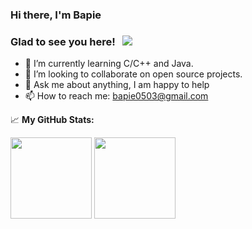 ### Hi there, I'm Bapie

### Glad to see you here! &nbsp; ![](https://visitor-badge.glitch.me/badge?page_id=XchenPan)

- 🌱 I’m currently learning C/C++ and Java.
- 👯 I’m looking to collaborate on open source projects.
- 💬 Ask me about anything, I am happy to help
- 📫 How to reach me: bapie0503@gmail.com

📈 **My GitHub Stats:**


<p>
  <img height="130em" src="https://github-readme-stats.vercel.app/api?username=XchenPan&show_icons=true&hide_border=true&&count_private=true&include_all_commits=true" />
  <img height="130em" src="https://github-readme-stats.vercel.app/api/top-langs/?username=XchenPan&exclude_repo=KNN-Image-Classification&show_icons=true&hide_border=true&layout=compact&langs_count=5"/>
</p>
